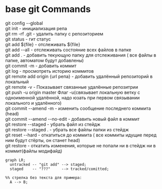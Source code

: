 # base git Commands

git config --global <br>
git init - инициализация репа <br>
git rm -rf .git - удалить папку с репозиторием <br>
git status - гит статус <br>
git add ${file} - отслеживать ${file} <br>
git add --all - отслеживать состояние всех файлов в папке <br>
git add . - добавить текующую папку для отслеживания ( все файлы в папке, автоматом будут добавлены)  <br>
git commit -m   - добавить коммит <br>
git log   - просмотреть историю коммитов <br>
git remote add origin {url репа} - добавить удалённый репозиторий в локальный  <br>
git remote -v   - Показывает связанные удалённые репозитрии  <br>
git push -u origin master                 Флаг -u(связывает локальную ветку с одноименной удалённой, надо юзать при первом связывании локального и удалённого)  <br>
git commit --amend -m   - изменить сообщение последнего коммита (head)  <br>
git commit --amend --no-edit - добавить новый файл в коммит <br>
git restore --staged <file>  - убрать файл из стейдж <br>
git restore --staged . - убрать все файлы папки из стейдж <br>
git reset --hard <hash> - откатиться до <hash> коммита ( все коммиты идущие перед ним будут стёрты, он станет head) <br>
git restore <file> - откатить изменения, которые не попали ни в стейдж ни в коммит(файлы модифайд) <br>








```mermaid
graph LR;
  untracked -- "git add" --> staged;
  staged    -- "???"     --> tracked/comitted;

%% стрелка без текста для примера: 
  A --> B;
``` 